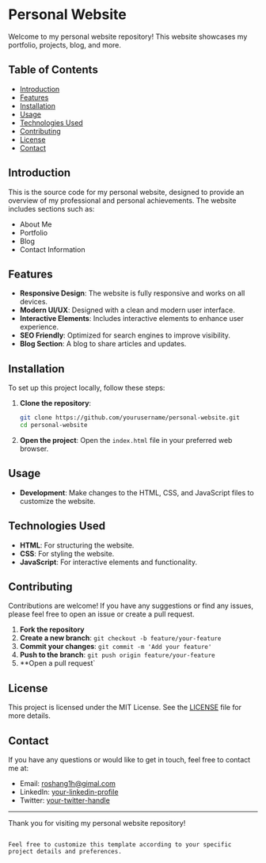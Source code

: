 # Personal Website

Welcome to my personal website repository! This website showcases my portfolio, projects, blog, and more.

## Table of Contents

- [Introduction](#introduction)
- [Features](#features)
- [Installation](#installation)
- [Usage](#usage)
- [Technologies Used](#technologies-used)
- [Contributing](#contributing)
- [License](#license)
- [Contact](#contact)

## Introduction

This is the source code for my personal website, designed to provide an overview of my professional and personal achievements. The website includes sections such as:

- About Me
- Portfolio
- Blog
- Contact Information

## Features

- **Responsive Design**: The website is fully responsive and works on all devices.
- **Modern UI/UX**: Designed with a clean and modern user interface.
- **Interactive Elements**: Includes interactive elements to enhance user experience.
- **SEO Friendly**: Optimized for search engines to improve visibility.
- **Blog Section**: A blog to share articles and updates.

## Installation

To set up this project locally, follow these steps:

1. **Clone the repository**:
   ```bash
   git clone https://github.com/yourusername/personal-website.git
   cd personal-website
   ```

2. **Open the project**:
   Open the `index.html` file in your preferred web browser.

## Usage

- **Development**: Make changes to the HTML, CSS, and JavaScript files to customize the website.

## Technologies Used

- **HTML**: For structuring the website.
- **CSS**: For styling the website.
- **JavaScript**: For interactive elements and functionality.

## Contributing

Contributions are welcome! If you have any suggestions or find any issues, please feel free to open an issue or create a pull request.

1. **Fork the repository**
2. **Create a new branch**: `git checkout -b feature/your-feature`
3. **Commit your changes**: `git commit -m 'Add your feature'`
4. **Push to the branch**: `git push origin feature/your-feature`
5. **Open a pull request`

## License

This project is licensed under the MIT License. See the [LICENSE](LICENSE) file for more details.

## Contact

If you have any questions or would like to get in touch, feel free to contact me at:

- Email: roshang1h@gimal.com
- LinkedIn: [your-linkedin-profile](www.linkedin.com/in/roshangupta1h)
- Twitter: [your-twitter-handle](https://twitter.com/your-handle)

---

Thank you for visiting my personal website repository!
```

Feel free to customize this template according to your specific project details and preferences.
